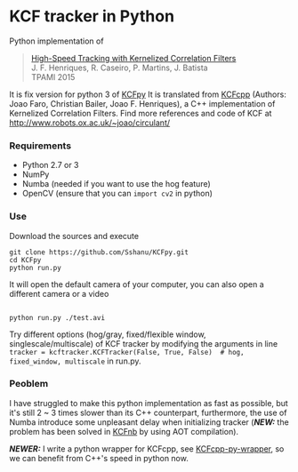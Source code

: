 # KCF tracker in Python

Python implementation of
> [High-Speed Tracking with Kernelized Correlation Filters](http://www.robots.ox.ac.uk/~joao/publications/henriques_tpami2015.pdf)<br>
> J. F. Henriques, R. Caseiro, P. Martins, J. Batista<br>
> TPAMI 2015

It is fix version for python 3 of [KCFpy](https://github.com/uoip/KCFpy)
It is translated from [KCFcpp](https://github.com/joaofaro/KCFcpp) (Authors: Joao Faro, Christian Bailer, Joao F. Henriques), a C++ implementation of Kernelized Correlation Filters. Find more references and code of KCF at http://www.robots.ox.ac.uk/~joao/circulant/

### Requirements
- Python 2.7 or 3
- NumPy
- Numba (needed if you want to use the hog feature)
- OpenCV (ensure that you can `import cv2` in python)



### Use
Download the sources and execute
```shell
git clone https://github.com/Sshanu/KCFpy.git
cd KCFpy
python run.py
```
It will open the default camera of your computer, you can also open a different camera or a video
```shell

```
```shell
python run.py ./test.avi  
```
Try different options (hog/gray, fixed/flexible window, singlescale/multiscale) of KCF tracker by modifying the arguments in line `tracker = kcftracker.KCFTracker(False, True, False)  # hog, fixed_window, multiscale` in run.py.

### Peoblem
I have struggled to make this python implementation as fast as possible, but it's still 2 ~ 3 times slower than its C++ counterpart, furthermore, the use of Numba introduce some unpleasant delay when initializing tracker (***NEW:*** the problem has been solved in [KCFnb](https://github.com/uoip/KCFnb) by using AOT compilation).

***NEWER:*** I write a python wrapper for KCFcpp, see [KCFcpp-py-wrapper](https://github.com/uoip/KCFcpp-py-wrapper), so we can benefit from C++'s speed in python now.
